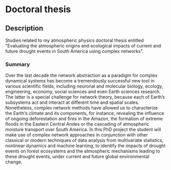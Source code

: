 # Doctoral thesis

## Description

Studies related to my atmospheric physics doctoral thesis entitled "Evaluating the atmospheric origins and ecological impacts of current and future drought events in South America using complex networks".

### Summary

Over the last decade the network abstraction as a paradigm for complex dynamical systems has become a tremendously successful new tool in various scientific fields, including neuronal and molecular biology, ecology, engineering, economy, social sciences and even Earth sciences research. The latter is a special challenge for network theory, because each of Earth’s subsystems act and interact at different time and spatial scales. Nonetheless, complex network methods have allowed us to characterize the Earth’s climate and its components, for instance, revealing the influence of ongoing deforestation and fires in the Amazon, the formation of extreme floods in the Eastern Central Andes or the cascading of atmospheric moisture transport over South America. In this PhD project the student will make use of complex network approaches in conjunction with other classical or modern techniques of data analysis from multivariate statistics, nonlinear dynamics and machine learning, to identify the impacts of drought events on forest ecosystems and the atmospheric mechanisms leading to these drought events, under current and future global environmental change.
